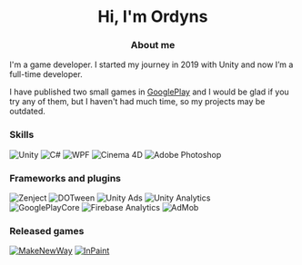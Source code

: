 <h1 align="center">Hi, I'm Ordyns</h1>
<h3 align="center">About me</h3>
I'm a game developer. I started my journey in 2019 with Unity and now I’m a full-time developer.  
  
I have published two small games in [GooglePlay](https://play.google.com/store/apps/developer?id=Ordyns) and I would be glad if you try any of them, but I haven't had much time, so my projects may be outdated.    

### Skills
![Unity](https://img.shields.io/badge/-Unity-090909?style=for-the-badge&logo=Unity)
![C#](https://img.shields.io/badge/-CSharp-090909?style=for-the-badge&logo=CSharp&logoColor=purple)
![WPF](https://img.shields.io/badge/-WPF-090909?style=for-the-badge&logo=windows)
![Cinema 4D](https://img.shields.io/badge/-Cinema4D-090909?style=for-the-badge&logo=cinema4D)
![Adobe Photoshop](https://img.shields.io/badge/-Adobe_Photoshop-090909?style=for-the-badge&logo=adobephotoshop)
    
### Frameworks and plugins
![Zenject](https://img.shields.io/badge/-Zenject-090909?style=for-the-badge&logo=unity)
![DOTween](https://img.shields.io/badge/-DOTween-090909?style=for-the-badge&logo=unity)
![Unity Ads](https://img.shields.io/badge/-Unity_Ads-090909?style=for-the-badge&logo=unity)
![Unity Analytics](https://img.shields.io/badge/-Unity_Analytics-090909?style=for-the-badge&logo=unity)     
![GooglePlayCore](https://img.shields.io/badge/-Google_Play_Core-090909?style=for-the-badge&logo=googleplay)
![Firebase Analytics](https://img.shields.io/badge/-Firebase_Analytics-090909?style=for-the-badge&logo=firebase)
![AdMob](https://img.shields.io/badge/-AdMob-090909?style=for-the-badge&logo=googleadmob)

### Released games
[![MakeNewWay](https://img.shields.io/badge/-Make_New_Way-090909?style=for-the-badge&logo=googleplay)](https://play.google.com/store/apps/details?id=com.OrdynsStudio.MakeNewWay)
[![InPaint](https://img.shields.io/badge/-InPaint-090909?style=for-the-badge&logo=googleplay)](https://play.google.com/store/apps/details?id=com.OrdynsStudio.InPaint)
